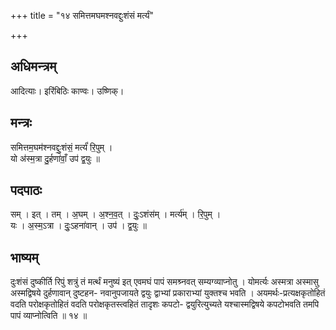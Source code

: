 +++
title = "१४ समित्तमघमश्नवद्दुःशंसं मर्त्यं"

+++
## अधिमन्त्रम्
आदित्याः। इरिंबिठिः काण्वः। उष्णिक्।

## मन्त्रः
समित्तम॒घम॑श्नवद्दुः॒शंसं॒ मर्त्यं॑ रि॒पुम् ।  
यो अ॑स्म॒त्रा दु॒र्हणा॑वाँ॒ उप॑ द्व॒युः ॥

## पदपाठः
सम् । इत् । तम् । अ॒घम् । अ॒श्न॒व॒त् । दुः॒ऽशंस॑म् । मर्त्य॑म् । रि॒पुम् ।  
यः । अ॒स्म॒ऽत्रा । दुः॒ऽहना॑वान् । उप॑ । द्व॒युः ॥

## भाष्यम्
दुःशंसं दुष्कीर्ति रिपुं शत्रुं तं मर्त्थं मनुष्यं इत् एवमघं पापं समश्र्नवत् सम्यग्व्याप्नोतु । योमर्त्यः अस्मत्रा अस्मासु अस्मद्विषये दुर्हणावान् दुष्टहन- नवानुपजायते द्वयुः द्वाभ्यां प्रकाराभ्यां युक्तश्च भवति । अयमर्थः-प्रत्यक्षकृतोहितं वदति परोक्षकृतोहितं वदति परोक्षकृतस्त्वहितं तादृशः कपटो- द्वयुरित्युच्यते यश्चास्मद्विषये कपटोभवति तमपि पापं व्याप्नोत्विति ॥ १४ ॥